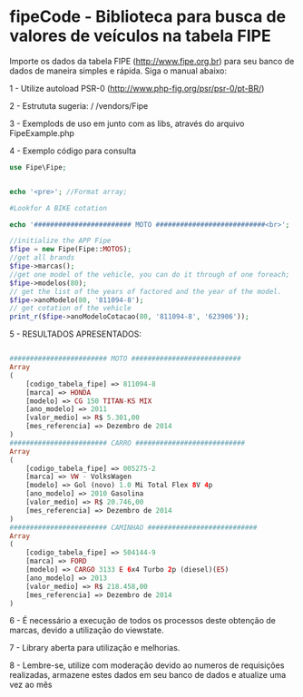 fipeCode - Biblioteca para busca de valores de veículos na tabela FIPE
========

Importe os dados da tabela FIPE (http://www.fipe.org.br) para seu banco de dados de maneira simples e rápida. Siga o manual abaixo:

1 - Utilize autoload PSR-0 (http://www.php-fig.org/psr/psr-0/pt-BR/)

2 - Estrututa sugeria:
    /
    /vendors/Fipe
    
3 - Exemplods de uso em junto com as libs, através do arquivo FipeExample.php

4 - Exemplo código para consulta

```php
use Fipe\Fipe;


echo '<pre>'; //Format array;

#Lookfor A BIKE cotation

echo '######################## MOTO ###########################<br>';

//initialize the APP Fipe
$fipe = new Fipe(Fipe::MOTOS);
//get all brands
$fipe->marcas();
//get one model of the vehicle, you can do it through of one foreach;
$fipe->modelos(80);
// get the list of the years of factored and the year of the model.
$fipe->anoModelo(80, '811094-8');
// get cotation of the vehicle
print_r($fipe->anoModeloCotacao(80, '811094-8', '623906'));
```

5 - RESULTADOS APRESENTADOS:

```php

######################## MOTO ###########################
Array
(
    [codigo_tabela_fipe] => 811094-8
    [marca] => HONDA
    [modelo] => CG 150 TITAN-KS MIX
    [ano_modelo] => 2011
    [valor_medio] => R$ 5.301,00
    [mes_referencia] => Dezembro de 2014
)
######################## CARRO ###########################
Array
(
    [codigo_tabela_fipe] => 005275-2
    [marca] => VW - VolksWagen
    [modelo] => Gol (novo) 1.0 Mi Total Flex 8V 4p
    [ano_modelo] => 2010 Gasolina
    [valor_medio] => R$ 20.746,00
    [mes_referencia] => Dezembro de 2014
)
######################## CAMINHAO ###########################
Array
(
    [codigo_tabela_fipe] => 504144-9
    [marca] => FORD
    [modelo] => CARGO 3133 E 6x4 Turbo 2p (diesel)(E5)
    [ano_modelo] => 2013
    [valor_medio] => R$ 218.458,00
    [mes_referencia] => Dezembro de 2014
)
```

6 - É necessário a execução de todos os processos deste obtenção de marcas, devido a utilização do viewstate.

7 - Library aberta para utilização e melhorias.

8 - Lembre-se, utilize com moderação devido ao numeros de requisições realizadas, armazene estes dados em seu 
banco de dados e atualize uma vez ao mês
